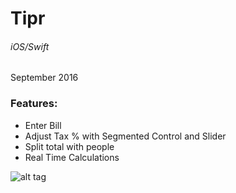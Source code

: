 # Tipr
###### iOS/Swift
September 2016

### Features:
- Enter Bill
- Adjust Tax % with Segmented Control and Slider
- Split total with people
- Real Time Calculations

![alt tag](http://i.imgur.com/OI2YaUU.gif)
